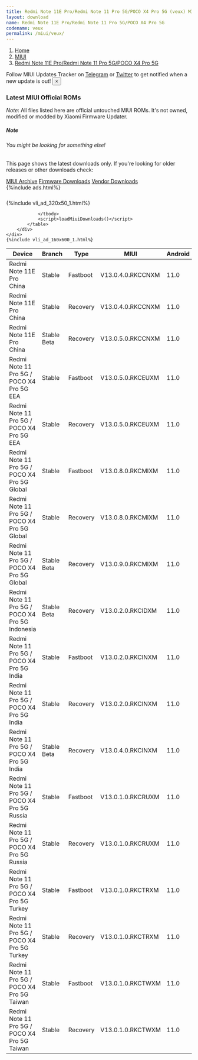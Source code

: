```yaml
---
title: Redmi Note 11E Pro/Redmi Note 11 Pro 5G/POCO X4 Pro 5G (veux) MIUI Downloads
layout: download
name: Redmi Note 11E Pro/Redmi Note 11 Pro 5G/POCO X4 Pro 5G
codename: veux
permalink: /miui/veux/
---
```

<nav aria-label="breadcrumb">
    <ol class="breadcrumb">
        <li class="breadcrumb-item"><a href="/">Home</a></li>
        <li class="breadcrumb-item"><a href="/miui/">MIUI</a></li>
        <li class="breadcrumb-item active" aria-current="page"><a href="/miui/veux/">Redmi Note 11E Pro/Redmi Note 11 Pro 5G/POCO X4 Pro 5G</a></li>
    </ol>
</nav>
<div class="alert alert-primary alert-dismissible fade show" role="alert">
    Follow MIUI Updates Tracker on <a href="https://t.me/MIUIUpdatesTracker" class="alert-link">Telegram</a>
     or <a href="https://twitter.com/MiFwUpdater" class="alert-link">Twitter</a> to get notified when a new update is out!
    <button type="button" class="close" data-dismiss="alert" aria-label="Close">
        <span aria-hidden="true">&times;</span>
    </button>
</div>

### Latest MIUI Official ROMs
*Note*: All files listed here are official untouched MIUI ROMs. It's not owned, modified or modded by Xiaomi Firmware Updater.
<div class="card">
  <div class="card-body">
    <h5 class="card-title">Note</h5>
    <h6 class="card-subtitle mb-2 text-muted">You might be looking for something else!</h6>
    <p class="card-text">This page shows the latest downloads only.
     If you're looking for older releases or other downloads check:</p>
    <a href="/archive/miui/veux/" class="card-link">MIUI Archive</a>
    <a href="/firmware/veux/" class="card-link">Firmware Downloads</a>
    <a href="/vendor/veux/" class="card-link">Vendor Downloads</a>
  </div>
</div>
{%include ads.html%}
<div class="row justify-content-center">
    <div class="col-10">
        <div class="table-responsive-md" style="margin-top: 25px;">
            {%include vli_ad_320x50_1.html%}
            <table id="miui" class="display dt-responsive nowrap compact table table-striped table-hover table-sm">
                <thead class="thead-dark">
                    <tr>
                        <th data-ref="device">Device</th>
                        <th data-ref="branch">Branch</th>
                        <th data-ref="type">Type</th>
                        <th data-ref="miui">MIUI</th>
                        <th data-ref="android">Android</th>
                        <th data-ref="size">Size</th>
                        <th data-ref="size">Date</th>
                        <th data-ref="link">Link</th>
                    </tr>
                </thead>
                <tbody>
                <tr><td>Redmi Note 11E Pro China</td><td>Stable</td><td>Fastboot</td><td>V13.0.4.0.RKCCNXM</td><td>11.0</td><td>5.3 GB</td><td>2022-03-28</td><td><a href="/miui/veux/stable/V13.0.4.0.RKCCNXM/">Download</a></td></tr>
<tr><td>Redmi Note 11E Pro China</td><td>Stable</td><td>Recovery</td><td>V13.0.4.0.RKCCNXM</td><td>11.0</td><td>3.9 GB</td><td>2022-03-30</td><td><a href="/miui/veux/stable/V13.0.4.0.RKCCNXM/">Download</a></td></tr>
<tr><td>Redmi Note 11E Pro China</td><td>Stable Beta</td><td>Recovery</td><td>V13.0.5.0.RKCCNXM</td><td>11.0</td><td>3.9 GB</td><td>2022-04-07</td><td><a href="/miui/veux/stable beta/V13.0.5.0.RKCCNXM/">Download</a></td></tr>
<tr><td>Redmi Note 11 Pro 5G / POCO X4 Pro 5G EEA</td><td>Stable</td><td>Fastboot</td><td>V13.0.5.0.RKCEUXM</td><td>11.0</td><td>6.0 GB</td><td>2022-04-01</td><td><a href="/miui/veux/stable/V13.0.5.0.RKCEUXM/">Download</a></td></tr>
<tr><td>Redmi Note 11 Pro 5G / POCO X4 Pro 5G EEA</td><td>Stable</td><td>Recovery</td><td>V13.0.5.0.RKCEUXM</td><td>11.0</td><td>3.1 GB</td><td>2022-04-06</td><td><a href="/miui/veux/stable/V13.0.5.0.RKCEUXM/">Download</a></td></tr>
<tr><td>Redmi Note 11 Pro 5G / POCO X4 Pro 5G Global</td><td>Stable</td><td>Fastboot</td><td>V13.0.8.0.RKCMIXM</td><td>11.0</td><td>5.9 GB</td><td>2022-03-26</td><td><a href="/miui/veux/stable/V13.0.8.0.RKCMIXM/">Download</a></td></tr>
<tr><td>Redmi Note 11 Pro 5G / POCO X4 Pro 5G Global</td><td>Stable</td><td>Recovery</td><td>V13.0.8.0.RKCMIXM</td><td>11.0</td><td>3.1 GB</td><td>2022-03-29</td><td><a href="/miui/veux/stable/V13.0.8.0.RKCMIXM/">Download</a></td></tr>
<tr><td>Redmi Note 11 Pro 5G / POCO X4 Pro 5G Global</td><td>Stable Beta</td><td>Recovery</td><td>V13.0.9.0.RKCMIXM</td><td>11.0</td><td>3.1 GB</td><td>2022-04-06</td><td><a href="/miui/veux/stable beta/V13.0.9.0.RKCMIXM/">Download</a></td></tr>
<tr><td>Redmi Note 11 Pro 5G / POCO X4 Pro 5G Indonesia</td><td>Stable Beta</td><td>Recovery</td><td>V13.0.2.0.RKCIDXM</td><td>11.0</td><td>3.1 GB</td><td>2022-04-11</td><td><a href="/miui/veux/stable beta/V13.0.2.0.RKCIDXM/">Download</a></td></tr>
<tr><td>Redmi Note 11 Pro 5G / POCO X4 Pro 5G India</td><td>Stable</td><td>Fastboot</td><td>V13.0.2.0.RKCINXM</td><td>11.0</td><td>4.0 GB</td><td>2022-02-26</td><td><a href="/miui/veux/stable/V13.0.2.0.RKCINXM/">Download</a></td></tr>
<tr><td>Redmi Note 11 Pro 5G / POCO X4 Pro 5G India</td><td>Stable</td><td>Recovery</td><td>V13.0.2.0.RKCINXM</td><td>11.0</td><td>3.0 GB</td><td>2022-03-08</td><td><a href="/miui/veux/stable/V13.0.2.0.RKCINXM/">Download</a></td></tr>
<tr><td>Redmi Note 11 Pro 5G / POCO X4 Pro 5G India</td><td>Stable Beta</td><td>Recovery</td><td>V13.0.4.0.RKCINXM</td><td>11.0</td><td>3.1 GB</td><td>2022-04-11</td><td><a href="/miui/veux/stable beta/V13.0.4.0.RKCINXM/">Download</a></td></tr>
<tr><td>Redmi Note 11 Pro 5G / POCO X4 Pro 5G Russia</td><td>Stable</td><td>Fastboot</td><td>V13.0.1.0.RKCRUXM</td><td>11.0</td><td>5.4 GB</td><td>2022-01-26</td><td><a href="/miui/veux/stable/V13.0.1.0.RKCRUXM/">Download</a></td></tr>
<tr><td>Redmi Note 11 Pro 5G / POCO X4 Pro 5G Russia</td><td>Stable</td><td>Recovery</td><td>V13.0.1.0.RKCRUXM</td><td>11.0</td><td>3.1 GB</td><td>2022-02-16</td><td><a href="/miui/veux/stable/V13.0.1.0.RKCRUXM/">Download</a></td></tr>
<tr><td>Redmi Note 11 Pro 5G / POCO X4 Pro 5G Turkey</td><td>Stable</td><td>Fastboot</td><td>V13.0.1.0.RKCTRXM</td><td>11.0</td><td>5.0 GB</td><td>2022-02-08</td><td><a href="/miui/veux/stable/V13.0.1.0.RKCTRXM/">Download</a></td></tr>
<tr><td>Redmi Note 11 Pro 5G / POCO X4 Pro 5G Turkey</td><td>Stable</td><td>Recovery</td><td>V13.0.1.0.RKCTRXM</td><td>11.0</td><td>3.1 GB</td><td>2022-02-24</td><td><a href="/miui/veux/stable/V13.0.1.0.RKCTRXM/">Download</a></td></tr>
<tr><td>Redmi Note 11 Pro 5G / POCO X4 Pro 5G Taiwan</td><td>Stable</td><td>Fastboot</td><td>V13.0.1.0.RKCTWXM</td><td>11.0</td><td>4.5 GB</td><td>2022-02-15</td><td><a href="/miui/veux/stable/V13.0.1.0.RKCTWXM/">Download</a></td></tr>
<tr><td>Redmi Note 11 Pro 5G / POCO X4 Pro 5G Taiwan</td><td>Stable</td><td>Recovery</td><td>V13.0.1.0.RKCTWXM</td><td>11.0</td><td>3.0 GB</td><td>2022-02-24</td><td><a href="/miui/veux/stable/V13.0.1.0.RKCTWXM/">Download</a></td></tr>

                </tbody>
                <script>loadMiuiDownloads()</script>
            </table>
        </div>
    </div>
    {%include vli_ad_160x600_1.html%}
</div>
